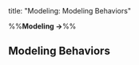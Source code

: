 <frontmatter>
title: "Modeling: Modeling Behaviors"
</frontmatter>

<link rel="stylesheet" href="{{baseUrl}}/css/textbook.css">

<div class="website-content">

%%**Modeling →**%%

## Modeling Behaviors

<div id="main">

<include src="activityDiagrams/embed.md" boilerplate  />
<include src="sequenceDiagramsBasic/embed.md" boilerplate  />
<!-- <include src="sequenceDiagramsIntermediate/embed.md" boilerplate  /> -->
<!-- <include src="sequenceDiagramsAdvanced/embed.md" boilerplate  /> -->
<include src="useCaseDiagrams/embed.md" boilerplate  />
<include src="timingDiagrams/embed.md" boilerplate  />
<include src="interactionOverviewDiagrams/embed.md" boilerplate  />
<include src="communicationDiagrams/embed.md" boilerplate  />
<include src="stateMachineDiagrams/embed.md" boilerplate  />

</div>

</div>
